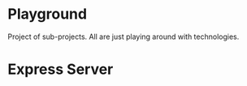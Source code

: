 # Playground

Project of sub-projects. All are just playing around with technologies.

# Express Server
